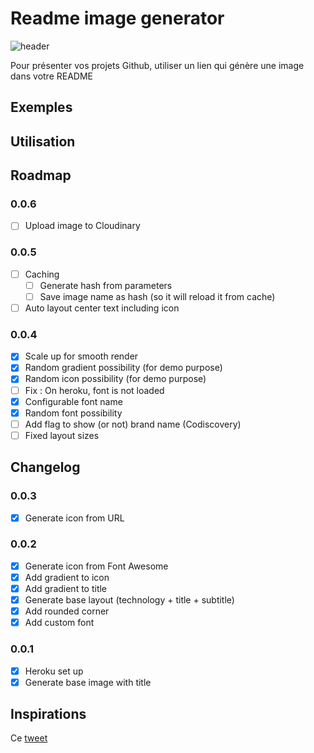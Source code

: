 # Readme image generator

![header](https://codiscovery-readme-header.herokuapp.com/api/actions/generate-image?titleColor=random&iconName=random&title=README%20Header%20Image&subtitleLine1=This%20image%20will%20be%20regenerated%20on%20every%20refresh.%20Try%20it%20!&subtitleLine2=Cette%20image%20sera%20regénérée%20à%20chaque%20chargement.%20Essaye%20!&technologies=Fastify,Canvas)

Pour présenter vos projets Github, utiliser un lien qui génère une image dans votre README

## Exemples

## Utilisation

## Roadmap

### 0.0.6

- [ ] Upload image to Cloudinary

### 0.0.5

- [ ] Caching
  - [ ] Generate hash from parameters
  - [ ] Save image name as hash (so it will reload it from cache)
- [ ] Auto layout center text including icon

### 0.0.4

- [x] Scale up for smooth render
- [x] Random gradient possibility (for demo purpose)
- [x] Random icon possibility (for demo purpose)
- [ ] Fix : On heroku, font is not loaded
- [x] Configurable font name
- [x] Random font possibility
- [ ] Add flag to show (or not) brand name (Codiscovery)
- [ ] Fixed layout sizes

## Changelog

### 0.0.3

- [x] Generate icon from URL

### 0.0.2

- [x] Generate icon from Font Awesome
- [x] Add gradient to icon
- [x] Add gradient to title
- [x] Generate base layout (technology + title + subtitle)
- [x] Add rounded corner
- [x] Add custom font

### 0.0.1

- [x] Heroku set up
- [x] Generate base image with title

## Inspirations

Ce [tweet](https://twitter.com/ospfranco/status/1516658032784166912)
